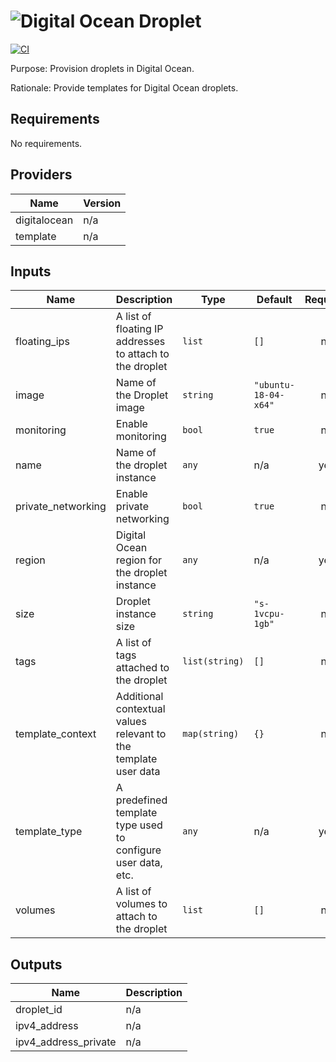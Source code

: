 # ![Digital Ocean](do-logo.png) Droplet

[![CI](https://github.com/figurate/terraform-digitalocean-droplet/actions/workflows/main.yml/badge.svg)](https://github.com/figurate/terraform-digitalocean-droplet/actions/workflows/main.yml)

Purpose: Provision droplets in Digital Ocean.

Rationale: Provide templates for Digital Ocean droplets.

## Requirements

No requirements.

## Providers

| Name | Version |
|------|---------|
| digitalocean | n/a |
| template | n/a |

## Inputs

| Name | Description | Type | Default | Required |
|------|-------------|------|---------|:--------:|
| floating\_ips | A list of floating IP addresses to attach to the droplet | `list` | `[]` | no |
| image | Name of the Droplet image | `string` | `"ubuntu-18-04-x64"` | no |
| monitoring | Enable monitoring | `bool` | `true` | no |
| name | Name of the droplet instance | `any` | n/a | yes |
| private\_networking | Enable private networking | `bool` | `true` | no |
| region | Digital Ocean region for the droplet instance | `any` | n/a | yes |
| size | Droplet instance size | `string` | `"s-1vcpu-1gb"` | no |
| tags | A list of tags attached to the droplet | `list(string)` | `[]` | no |
| template\_context | Additional contextual values relevant to the template user data | `map(string)` | `{}` | no |
| template\_type | A predefined template type used to configure user data, etc. | `any` | n/a | yes |
| volumes | A list of volumes to attach to the droplet | `list` | `[]` | no |

## Outputs

| Name | Description |
|------|-------------|
| droplet\_id | n/a |
| ipv4\_address | n/a |
| ipv4\_address\_private | n/a |

